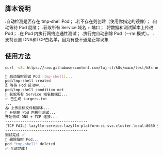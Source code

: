 ## 脚本说明

.自动检测是否存在 tmp-shell Pod；
.若不存在则创建（使用你指定的镜像）；
.自动等待 Pod 就绪；
.获取所有 Service 域名 + 端口；
.将数据和测试脚本上传进 Pod；
.在 Pod 内执行网络连通性测试；
.执行完自动删除 Pod（--rm 模式）。
.支持设置 DNS和TCP白名单，因为有些不通是正常现象



## 使用方法

```bash
curl -sSL https://raw.githubusercontent.com/lwj-st/k8s/main/test/k8s-network-tcp-dns-check.sh | bash

🚀 启动临时调试 Pod [tmp-shell]...
pod/tmp-shell created
⏳ 等待 Pod 启动中...
pod/tmp-shell condition met
📡 获取所有 Service 域名和端口...
✅ 已生成 targets.txt
...
📤 上传目标文件和脚本...
🧪 开始在 Pod 内执行测试...
开始测试 DNS + TCP 连接...
--------------------------------------
[TCP FAIL] lazyllm-service.lazyllm-platform-ci.svc.cluster.local:8080 无法连接
--------------------------------------
测试完成 ✅
🧹 删除临时 Pod...
pod "tmp-shell" deleted
✅ 全部完成！
```

